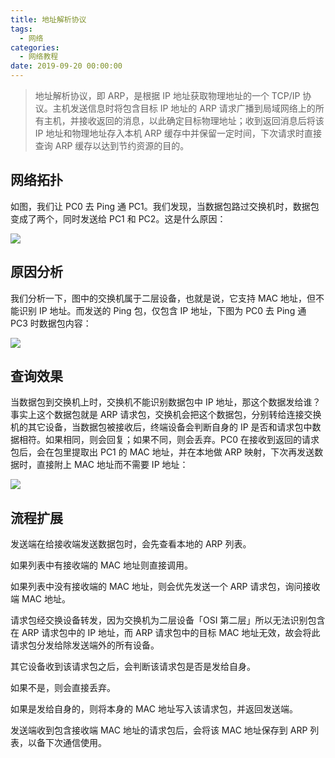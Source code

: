 ```yaml
---
title: 地址解析协议
tags:
  - 网络
categories:
  - 网络教程
date: 2019-09-20 00:00:00
---
```


> 地址解析协议，即 ARP，是根据 IP 地址获取物理地址的一个 TCP/IP 协议。主机发送信息时将包含目标 IP 地址的 ARP 请求广播到局域网络上的所有主机，并接收返回的消息，以此确定目标物理地址；收到返回消息后将该 IP 地址和物理地址存入本机 ARP 缓存中并保留一定时间，下次请求时直接查询 ARP 缓存以达到节约资源的目的。

<!-- more -->

## 网络拓扑

如图，我们让 PC0 去 Ping 通 PC1。我们发现，当数据包路过交换机时，数据包变成了两个，同时发送给 PC1 和 PC2。这是什么原因：

![](https://cdn.dusays.com/2019/09/73-1.jpg)

## 原因分析

我们分析一下，图中的交换机属于二层设备，也就是说，它支持 MAC 地址，但不能识别 IP 地址。而发送的 Ping 包，仅包含 IP 地址，下图为 PC0 去 Ping 通 PC3 时数据包内容：

![](https://cdn.dusays.com/2019/09/73-2.jpg)

## 查询效果

当数据包到交换机上时，交换机不能识别数据包中 IP 地址，那这个数据发给谁？事实上这个数据包就是 ARP 请求包，交换机会把这个数据包，分别转给连接交换机的其它设备，当数据包被接收后，终端设备会判断自身的 IP 是否和请求包中数据相符。如果相同，则会回复；如果不同，则会丢弃。PC0 在接收到返回的请求包后，会在包里提取出 PC1 的 MAC 地址，并在本地做 ARP 映射，下次再发送数据时，直接附上 MAC 地址而不需要 IP 地址：

![](https://cdn.dusays.com/2019/09/73-3.jpg)

## 流程扩展

发送端在给接收端发送数据包时，会先查看本地的 ARP 列表。

如果列表中有接收端的 MAC 地址则直接调用。

如果列表中没有接收端的 MAC 地址，则会优先发送一个 ARP 请求包，询问接收端 MAC 地址。

请求包经交换设备转发，因为交换机为二层设备「OSI 第二层」所以无法识别包含在 ARP 请求包中的 IP 地址，而 ARP 请求包中的目标 MAC 地址无效，故会将此请求包分发给除发送端外的所有设备。

其它设备收到该请求包之后，会判断该请求包是否是发给自身。

如果不是，则会直接丢弃。

如果是发给自身的，则将本身的 MAC 地址写入该请求包，并返回发送端。

发送端收到包含接收端 MAC 地址的请求包后，会将该 MAC 地址保存到 ARP 列表，以备下次通信使用。